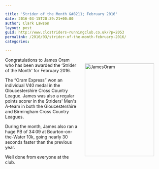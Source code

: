 ```yaml
---

title: 'Strider of the Month &#8211; February 2016'
date: 2016-03-15T20:39:21+00:00
author: Clark Lawson
layout: post
guid: http://www.clcstriders-runningclub.co.uk/?p=2053
permalink: /2016/03/strider-of-the-month-february-2016/
categories:

---
```

<div style="float:right; padding: 20px 20px 20px 20px">
  <img class="alignright size-medium wp-image-2055" src="http://www.clcstriders-runningclub.co.uk/wplive/wp-content/uploads/2016/03/JamesOram1-e1458074182855-225x300.jpg" alt="JamesOram" width="225" height="300" srcset="http://www.clcstriders-runningclub.co.uk/wplive/wp-content/uploads/2016/03/JamesOram1-e1458074182855-225x300.jpg 225w, http://www.clcstriders-runningclub.co.uk/wplive/wp-content/uploads/2016/03/JamesOram1-e1458074182855.jpg 480w" sizes="(max-width: 225px) 100vw, 225px" />
</div>

Congratulations to James Oram who has been awarded the &#8216;Strider of the Month' for February 2016.

The &#8220;Oram Express&#8221; won an individual V40 medal in the Gloucestershire Cross Country League. James was also a regular points scorer in the Striders' Men's A-team in both the Gloucestershire and Birmingham Cross Country Leagues.

During the month, James also ran a huge PB of 34:09 at Bourton-on-the-Water 10k, going nearly 30 seconds faster than the previous year.

Well done from everyone at the club.